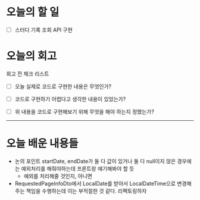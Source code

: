 
# 오늘의 할 일

- [ ] 스터디 기록 조회 API 구현


# 오늘의 회고

회고 전 체크 리스트
- [ ] 오늘 실제로 코드로 구현한 내용은 무엇인가?
- [ ] 코드로 구현하기 어렵다고 생각한 내용이 있었는가?
- [ ] 위 내용을 코드로 구현해보기 위해 무엇을 해야 하는지 정했는가?




---
# 오늘 배운 내용들

- 논의 포인트 startDate, endDate가 둘 다 값이 있거나 둘 다 null이지 않은 경우에는 예외처리를 해줘야하는데 프론트랑 얘기해봐야 할 듯
	- 예외를 처리해줄 것인지, 아니면 
- RequestedPageInfoDto에서 LocalDate를 받아서 LocalDateTime으로 변경해주는 책임을 수행하는데 이는 부적절한 것 같다. 리팩토링하자